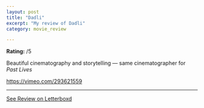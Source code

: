 ```yaml
---
layout: post
title: "Dadli"
excerpt: "My review of Dadli"
category: movie_review

---
```


**Rating:** /5

Beautiful cinematography and storytelling — same cinematographer for <i>Past Lives</i>

<a href="https://vimeo.com/293621559" rel="nofollow">https://vimeo.com/293621559</a>

<hr>

[See Review on Letterboxd](https://boxd.it/4Hzaln)
